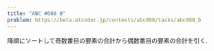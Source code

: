 ```yaml
---
title: "ABC #088 B"
problem: https://beta.atcoder.jp/contests/abc088/tasks/abc088_b
---
```

降順にソートして奇数番目の要素の合計から偶数番目の要素の合計を引く.
